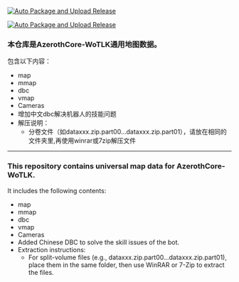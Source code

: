 [![Auto Package and Upload Release](https://github.com/ganan3917/azerothcore-data/actions/workflows/auto-release.yml/badge.svg?event=workflow_run)](https://github.com/ganan3917/azerothcore-data/actions/workflows/auto-release.yml)

[![Auto Package and Upload Release](https://github.com/ganan3917/azerothcore-data/actions/workflows/auto-release.yml/badge.svg?event=status)](https://github.com/ganan3917/azerothcore-data/actions/workflows/auto-release.yml)
 ### 本仓库是AzerothCore-WoTLK通用地图数据。
 
 包含以下内容：
 - map
- mmap
- dbc
- vmap
- Cameras
- 增加中文dbc解决机器人的技能问题
- 解压说明：
     - 分卷文件（如dataxxx.zip.part00...dataxxx.zip.part01），请放在相同的文件夹里,再使用winrar或7zip解压文件
---

### This repository contains universal map data for AzerothCore-WoTLK.
It includes the following contents:
- map
- mmap
- dbc
- vmap
- Cameras
- Added Chinese DBC to solve the skill issues of the bot.
- Extraction instructions:
   - For split-volume files (e.g., dataxxx.zip.part00...dataxxx.zip.part01), place them in the same folder, then use WinRAR or 7-Zip to extract the files.
